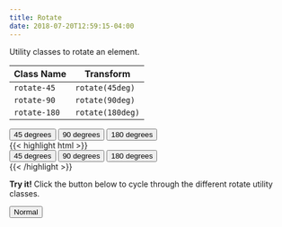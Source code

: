 ```yaml
---
title: Rotate
date: 2018-07-20T12:59:15-04:00
---
```


Utility classes to rotate an element.

<table class="table mb-4">
  <thead>
    <tr>
      <th>Class Name</th>
      <th>Transform</th>
    </tr>
  </thead>
  <tbody>
    <tr>
      <td data-label="Class Name"><code>rotate-45</code></td>
      <td data-label="Transform"><code>rotate(45deg)</code></td>
    </tr>
    <tr>
      <td data-label="Class Name"><code>rotate-90</code></td>
      <td data-label="Transform"><code>rotate(90deg)</code></td>
    </tr>
    <tr>
      <td data-label="Class Name"><code>rotate-180</code></td>
      <td data-label="Transform"><code>rotate(180deg)</code></td>
    </tr>
  </tbody>
</table>

<div class="my-6">
    <div class="button-group">
        <button class="rotate-45 button">45 degrees</button>
        <button class="rotate-90 button">90 degrees</button>
        <button class="rotate-180 button">180 degrees</button>
    </div>
</div>

<div class="mt-3 mb-4">
{{< highlight html >}}
<div class="button-group">
    <button class="rotate-45 button">45 degrees</button>
    <button class="rotate-90 button">90 degrees</button>
    <button class="rotate-180 button">180 degrees</button>
</div>
{{< /highlight >}}
</div>

<p class="mb-2">
    <i class="pi-rocket mr-1 text-negative"></i>
    <strong class="mr-1">Try it!</strong> 
    Click the button below to cycle through the different rotate utility classes.
</p>

<div class="blocks-container my-5">
    <div class="block laptop-up-4">
        <button class="button rotate-button">Normal</button>
    </div>
</div>